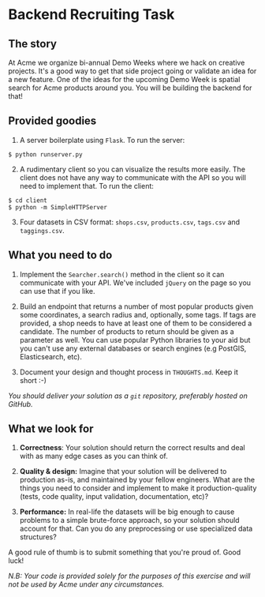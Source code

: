 
Backend Recruiting Task
=======================

The story
---------

At Acme we organize bi-annual Demo Weeks where we hack on creative projects. It's a
good way to get that side project going or validate an idea for a new feature. One of the
ideas for the upcoming Demo Week is spatial search for Acme products around you. You
will be building the backend for that!


Provided goodies
----------------

1. A server boilerplate using `Flask`. To run the server:

  ```
  $ python runserver.py
  ```

2. A rudimentary client so you can visualize the results more easily. The client does not
have any way to communicate with the API so you will need to implement that. To run the
client:

  ```
  $ cd client
  $ python -m SimpleHTTPServer
  ```

3. Four datasets in CSV format: `shops.csv`, `products.csv`, `tags.csv` and `taggings.csv`.


What you need to do
-------------------

1. Implement the `Searcher.search()` method in the client so it can communicate with your
API. We've included `jQuery` on the page so you can use that if you like.

2. Build an endpoint that returns a number of most popular products given some coordinates,
a search radius and, optionally, some tags. If tags are provided, a shop needs to have at
least one of them to be considered a candidate. The number of products to return should be
given as a parameter as well. You can use popular Python libraries to your aid but you
can't use any external databases or search engines (e.g PostGIS, Elasticsearch, etc).

3. Document your design and thought process in `THOUGHTS.md`. Keep it short :-)

*You should deliver your solution as a `git` repository, preferably hosted on GitHub.*

What we look for
----------------

1. **Correctness**: Your solution should return the correct results and deal with as many edge
cases as you can think of.

2. **Quality & design:** Imagine that your solution will be delivered to production as-is,
and maintained by your fellow engineers. What are the things you need to consider and implement 
to make it production-quality (tests, code quality, input validation, documentation, etc)?

3. **Performance:** In real-life the datasets will be big enough to cause problems to a
simple brute-force approach, so your solution should account for that. Can you do any
preprocessing or use specialized data structures?

A good rule of thumb is to submit something that you're proud of. Good luck!

*N.B: Your code is provided solely for the purposes of this exercise and will not be used by
Acme under any circumstances.*
